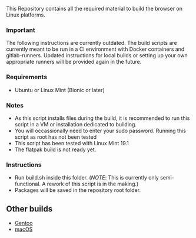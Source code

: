 This Repository contains all the required material to build the browser on Linux platforms.

### Important

The following instructions are currently outdated. The build scripts are currently meant to be
run in a CI environment with Docker containers and gitlab-runners. Updated instructions for
local builds or setting up your own appropriate runners will be provided again in the future.

### Requirements
* Ubuntu or Linux Mint (Bionic or later)

### Notes
* As this script installs files during the build, it is recommended to run this script in a VM or installation dedicated to building.
* You will occassionally need to enter your sudo password. Running this script as root has not been tested
* This script has been tested with Linux Mint 19.1
* The flatpak build is not ready yet.

### Instructions
* Run build.sh inside this folder. (*NOTE*: This is currently only semi-functional. A rework of this script is in the making.)
* Packages will be saved in the repository root folder.

## Other builds
* [Gentoo](https://gitlab.com/librewolf-community/browser/gentoo)
* [macOS](https://gitlab.com/librewolf-community/browser/macos)
